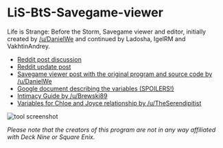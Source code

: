 # LiS-BtS-Savegame-viewer
Life is Strange: Before the Storm, Savegame viewer and editor, initially created by [/u/DanielWe](https://www.reddit.com/user/DanielWe/) and continued by Ladosha, IgelRM and VakhtinAndrey.

* [Reddit post discussion](https://www.reddit.com/r/lifeisstrange/comments/7damrt/bts_e2_bts_savegame_editor/)
* [Reddit update post](https://www.reddit.com/r/lifeisstrange/comments/7gv64u/no_spoilers_bts_savegame_editor_update/)
* [Savegame viewer post with the original program and source code by /u/DanielWe](https://www.reddit.com/r/lifeisstrange/comments/77vvue/bts_e2_tool_to_view_the_contentstates_of_a_bts/)
* [Google document describing the variables (SPOILERS!)](https://docs.google.com/document/d/1aztTQo62SjZfBPMjzhj_WKQ_v0VW4NN_H8_iybgo0UY/edit?usp=sharing)
* [Intimacy Guide by /u/Brewski89](https://www.reddit.com/r/lifeisstrange/comments/79sohc/bts_e2intimacy_guide/)
* [Variables for Chloe and Joyce relationship by /u/TheSerendipitist](https://www.reddit.com/r/lifeisstrange/comments/7k02tm/bts_e2_variable_for_chloe_and_joyce_relationship/)

![tool screenshot](https://i.imgur.com/8oftuc5.png)

*Please note that the creators of this program are not in any way affiliated with Deck Nine or Square Enix.*
